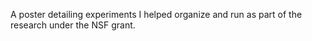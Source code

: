 A poster detailing experiments I helped organize and run as part of the research under the NSF grant.
